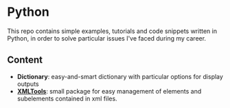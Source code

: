 # Python

This repo contains simple examples, tutorials and code snippets written in Python, in order to solve particular issues I've faced during my career.

## Content
- **Dictionary**: easy-and-smart dictionary with particular options for display outputs
- [**XMLTools**](https://github.com/ejvalero/python/tree/master/XMLTagger): small package for easy management of elements and subelements contained in xml files.
